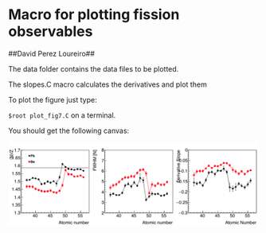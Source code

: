 # Macro for plotting fission observables #

##David Perez Loureiro##

The data folder contains the data files to be plotted.

The slopes.C macro calculates the derivatives and plot them

To plot the figure just type:

`$root plot_fig7.C` on a terminal.

You should get the following canvas:

![Fig7](./Fig7.png)

